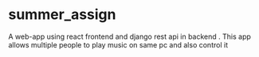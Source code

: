 # summer_assign
A web-app using react frontend and django rest api in backend .
This app allows multiple people to play music on same pc and also control it
